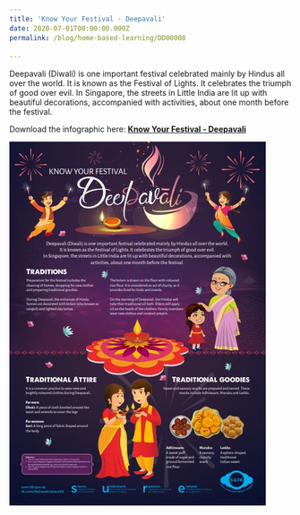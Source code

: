```yaml
---
title: 'Know Your Festival - Deepavali'
date: 2020-07-01T00:00:00.000Z
permalink: /blog/home-based-learning/DD00008

---
```



Deepavali (Diwali) is one important festival celebrated mainly by Hindus all over the world. It is known as the Festival of Lights. It celebrates the triumph of good over evil. In Singapore, the streets in Little India are lit up with beautiful decorations, accompanied with activities, about one month before the festival.



Download the infographic here: **[Know Your Festival - Deepavali](/infographic/2_Deepavali%20Infographic%202020.pdf)**

![](../../../images/infographic-deepavali-sm.JPG)




